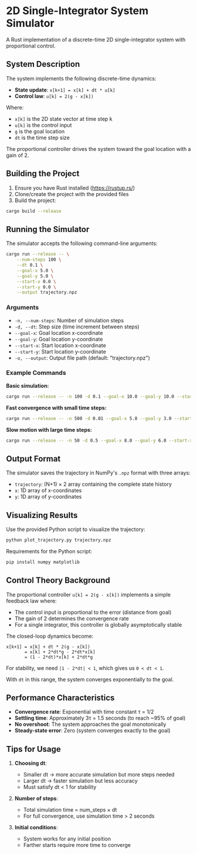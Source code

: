 # 2D Single-Integrator System Simulator

A Rust implementation of a discrete-time 2D single-integrator system with proportional control.

## System Description

The system implements the following discrete-time dynamics:
- **State update**: `x[k+1] = x[k] + dt * u[k]`
- **Control law**: `u[k] = 2(g - x[k])`

Where:
- `x[k]` is the 2D state vector at time step k
- `u[k]` is the control input
- `g` is the goal location
- `dt` is the time step size

The proportional controller drives the system toward the goal location with a gain of 2.

## Building the Project

1. Ensure you have Rust installed (https://rustup.rs/)
2. Clone/create the project with the provided files
3. Build the project:
```bash
cargo build --release
```

## Running the Simulator

The simulator accepts the following command-line arguments:

```bash
cargo run --release -- \
    --num-steps 100 \
    --dt 0.1 \
    --goal-x 5.0 \
    --goal-y 5.0 \
    --start-x 0.0 \
    --start-y 0.0 \
    --output trajectory.npz
```

### Arguments

- `-n, --num-steps`: Number of simulation steps
- `-d, --dt`: Step size (time increment between steps)
- `--goal-x`: Goal location x-coordinate
- `--goal-y`: Goal location y-coordinate
- `--start-x`: Start location x-coordinate
- `--start-y`: Start location y-coordinate
- `-o, --output`: Output file path (default: "trajectory.npz")

### Example Commands

**Basic simulation:**
```bash
cargo run --release -- -n 100 -d 0.1 --goal-x 10.0 --goal-y 10.0 --start-x 0.0 --start-y 0.0
```

**Fast convergence with small time steps:**
```bash
cargo run --release -- -n 500 -d 0.01 --goal-x 5.0 --goal-y 3.0 --start-x -2.0 --start-y -1.0
```

**Slow motion with large time steps:**
```bash
cargo run --release -- -n 50 -d 0.5 --goal-x 8.0 --goal-y 6.0 --start-x 1.0 --start-y 1.0
```

## Output Format

The simulator saves the trajectory in NumPy's `.npz` format with three arrays:
- `trajectory`: (N+1) × 2 array containing the complete state history
- `x`: 1D array of x-coordinates
- `y`: 1D array of y-coordinates

## Visualizing Results

Use the provided Python script to visualize the trajectory:

```bash
python plot_trajectory.py trajectory.npz
```

Requirements for the Python script:
```bash
pip install numpy matplotlib
```

## Control Theory Background

The proportional controller `u[k] = 2(g - x[k])` implements a simple feedback law where:
- The control input is proportional to the error (distance from goal)
- The gain of 2 determines the convergence rate
- For a single integrator, this controller is globally asymptotically stable

The closed-loop dynamics become:
```
x[k+1] = x[k] + dt * 2(g - x[k])
       = x[k] + 2*dt*g - 2*dt*x[k]
       = (1 - 2*dt)*x[k] + 2*dt*g
```

For stability, we need `|1 - 2*dt| < 1`, which gives us `0 < dt < 1`. 

With `dt` in this range, the system converges exponentially to the goal.

## Performance Characteristics

- **Convergence rate**: Exponential with time constant τ = 1/2
- **Settling time**: Approximately 3τ = 1.5 seconds (to reach ~95% of goal)
- **No overshoot**: The system approaches the goal monotonically
- **Steady-state error**: Zero (system converges exactly to the goal)

## Tips for Usage

1. **Choosing dt**: 
   - Smaller dt → more accurate simulation but more steps needed
   - Larger dt → faster simulation but less accuracy
   - Must satisfy dt < 1 for stability

2. **Number of steps**:
   - Total simulation time = num_steps × dt
   - For full convergence, use simulation time > 2 seconds

3. **Initial conditions**:
   - System works for any initial position
   - Farther starts require more time to converge